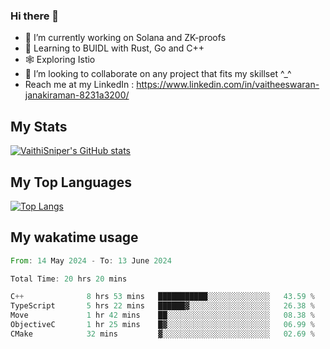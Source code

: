 ### Hi there 👋

- 🔭 I’m currently working on Solana and ZK-proofs
- 📖 Learning to BUIDL with Rust, Go and C++
- 🕸️ Exploring Istio
- 👯 I’m looking to collaborate on any project that fits my skillset ^_^
- Reach me at my LinkedIn : https://www.linkedin.com/in/vaitheeswaran-janakiraman-8231a3200/

## My Stats
[![VaithiSniper's GitHub stats](https://github-readme-stats.vercel.app/api?username=VaithiSniper&hide=stars&theme=radical)](https://github.com/anuraghazra/github-readme-stats)

## My Top Languages

[![Top Langs](https://github-readme-stats.vercel.app/api/top-langs/?username=VaithiSniper&layout=compact)](https://github.com/anuraghazra/github-readme-stats)

## My wakatime usage

<!--START_SECTION:waka-->

```rust
From: 14 May 2024 - To: 13 June 2024

Total Time: 20 hrs 20 mins

C++              8 hrs 53 mins   ███████████░░░░░░░░░░░░░░   43.59 %
TypeScript       5 hrs 22 mins   ██████▓░░░░░░░░░░░░░░░░░░   26.38 %
Move             1 hr 42 mins    ██░░░░░░░░░░░░░░░░░░░░░░░   08.38 %
ObjectiveC       1 hr 25 mins    █▓░░░░░░░░░░░░░░░░░░░░░░░   06.99 %
CMake            32 mins         ▓░░░░░░░░░░░░░░░░░░░░░░░░   02.69 %
```

<!--END_SECTION:waka-->
